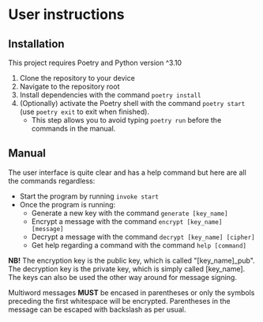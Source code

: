 # User instructions

## Installation

This project requires Poetry and Python version ^3.10

1. Clone the repository to your device
2. Navigate to the repository root
3. Install dependencies with the command `poetry install`
4. (Optionally) activate the Poetry shell with the command `poetry start` (use `poetry exit` to exit when finished).
   - This step allows you to avoid typing `poetry run` before the commands in the manual.

## Manual

The user interface is quite clear and has a help command but here are all the commands regardless:

- Start the program by running `invoke start`
- Once the program is running:
  - Generate a new key with the command `generate [key_name]`
  - Encrypt a message with the command `encrypt [key_name] [message]`
  - Decrypt a message with the command `decrypt [key_name] [cipher]`
  - Get help regarding a command with the command `help [command]`

**NB!** The encryption key is the public key, which is called "[key_name]_pub". The decryption key is the private key, which is simply called [key_name].
The keys can also be used the other way around for message signing.

Multiword messages **MUST** be encased in parentheses or only the symbols preceding the first whitespace will be encrypted. Parentheses in the message can be escaped with backslash as per usual.
